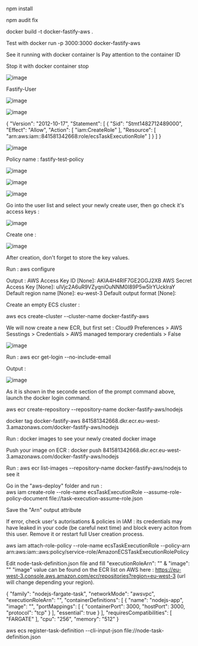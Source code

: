 npm install

npm audit fix

docker build -t docker-fastify-aws .

Test with 
docker run -p 3000:3000 docker-fastify-aws

See it running with
docker container ls
Pay attention to the container ID

Stop it with
docker container stop <CONTAINER-ID>

![image](https://user-images.githubusercontent.com/74706889/233377325-372ffab4-ddcf-467d-ae97-358dca530abf.png)

  Fastify-User
  
  ![image](https://user-images.githubusercontent.com/74706889/233379750-f465a9a9-fdfc-4820-b25c-a53676e19ee7.png)

  
![image](https://user-images.githubusercontent.com/74706889/233377536-62eda0c6-8cda-4e98-b797-866594e7815d.png)

{
    "Version": "2012-10-17",
    "Statement": [
        {
            "Sid": "Stmt1482712489000",
            "Effect": "Allow",
            "Action": [
                "iam:CreateRole"
            ],
            "Resource": [
                "arn:aws:iam::841581342668:role/ecsTaskExecutionRole"
            ]
        }
    ]
}
  
![image](https://user-images.githubusercontent.com/74706889/233378597-06b90f63-63db-4680-9e44-0c8c8ab4c280.png)

  
Policy name : fastify-test-policy
  
  
  ![image](https://user-images.githubusercontent.com/74706889/233380237-5bfc07ec-a216-46ad-84c7-0bd34e5ee00e.png)

  
  ![image](https://user-images.githubusercontent.com/74706889/233380362-f0d8c21c-ffb2-4f61-af3a-c272b69b4293.png)

  
  ![image](https://user-images.githubusercontent.com/74706889/233380484-6a51c218-3a58-4482-96f9-0f5916bfcef9.png)

  
Go into the user list and select your newly create user, then go check it's access keys :
  
  ![image](https://user-images.githubusercontent.com/74706889/233380955-cc797055-a371-4f02-89d1-b1a5561717f3.png)

  Create one :
  
  ![image](https://user-images.githubusercontent.com/74706889/233381106-2f0f2276-1ff1-4d3d-b94b-8f544dd2135a.png)

  After creation, don't forget to store the key values.
  
  
Run : aws configure
  
Output :
AWS Access Key ID [None]: AKIA4H4RIF7GE2GGJ2XB
AWS Secret Access Key [None]: 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
Default region name [None]: eu-west-3
Default output format [None]: 
  
  
Create an empty ECS cluster :
  
  aws ecs create-cluster --cluster-name docker-fastify-aws
  
We will now create a new ECR, but first set : Cloud9 Preferences > AWS Sesstings > Credentials > AWS managed temporary credentials > False
  
  ![image](https://user-images.githubusercontent.com/74706889/233388447-babc3348-f329-45af-a7b3-e8567702c4af.png)

  
Run : aws ecr get-login --no-include-email
  
  Output :
  
  
  ![image](https://user-images.githubusercontent.com/74706889/233387617-c9916e3a-7ad7-4626-aa40-1f6d2c5bda99.png)

  As it is shown in the seconde section of the prompt command above, launch the docker login command.
  
  
  aws ecr create-repository --repository-name docker-fastify-aws/nodejs
  
  docker tag docker-fastify-aws 841581342668.dkr.ecr.eu-west-3.amazonaws.com/docker-fastify-aws/nodejs
  
  Run : docker images
  to see your newly created docker image
  
  Push your image on ECR : docker push 841581342668.dkr.ecr.eu-west-3.amazonaws.com/docker-fastify-aws/nodejs
  
  
  Run : aws ecr list-images --repository-name docker-fastify-aws/nodejs
  to see it
  
  Go in the "aws-deploy" folder and run :  
  aws iam create-role --role-name ecsTaskExecutionRole --assume-role-policy-document file://task-execution-assume-role.json
  
  Save the "Arn" output attribute
  
  If error, check user's autorisations & policies in IAM : its credentials may have leaked in your code (be careful next time) and block every aciton from this user.
  Remove it or restart full User creation process.
  
  aws iam attach-role-policy --role-name ecsTaskExecutionRole --policy-arn arn:aws:iam::aws:policy/service-role/AmazonECSTaskExecutionRolePolicy
  
  Edit node-task-definition.json file and fill "executionRoleArn": "<ROLE-ARN-YOU-SAVED-EARLIER>" &  "image": "<YOUR-ECR-IMAGE-URI>"
  "image" value can be found on the ECR list on AWS here : https://eu-west-3.console.aws.amazon.com/ecr/repositories?region=eu-west-3 (url will change depending your region).

{
    "family": "nodejs-fargate-task",
    "networkMode": "awsvpc",
    "executionRoleArn": "<ROLE-ARN-YOU-SAVED-EARLIER>",
    "containerDefinitions": [
        {
            "name": "nodejs-app",
            "image": "<YOUR-ECR-IMAGE-URI>",
            "portMappings": [
                {
                    "containerPort": 3000,
                    "hostPort": 3000,
                    "protocol": "tcp"
                }
            ],
            "essential": true
        }
    ],
    "requiresCompatibilities": [
        "FARGATE"
    ],
    "cpu": "256",
    "memory": "512"
}
  
  aws ecs register-task-definition --cli-input-json file://node-task-definition.json 
  
  
  
  
  
